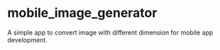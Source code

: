 # mobile_image_generator
A simple app to convert image with different dimension for mobile app development.
